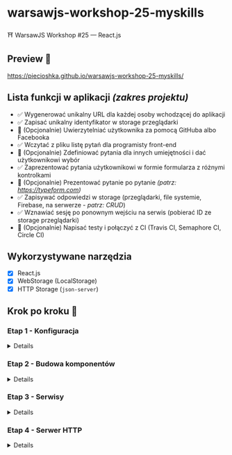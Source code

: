 # warsawjs-workshop-25-myskills

⛩️ WarsawJS Workshop #25 — React.js

## Preview 🎉

<https://piecioshka.github.io/warsawjs-workshop-25-myskills/>

## Lista funkcji w aplikacji _(zakres projektu)_

* ✅ Wygenerować unikalny URL dla każdej osoby wchodzącej do aplikacji
* ✅ Zapisać unikalny identyfikator w storage przeglądarki
* 🎁 (Opcjonalnie) Uwierzytelniać użytkownika za pomocą GitHuba albo Facebooka
* ✅ Wczytać z pliku listę pytań dla programisty front-end
* 🎁 (Opcjonalnie) Zdefiniować pytania dla innych umiejętności i dać użytkownikowi wybór
* ✅ Zaprezentować pytania użytkownikowi w formie formularza z różnymi kontrolkami
* 🎁 (Opcjonalnie) Prezentować pytanie po pytanie _(patrz: <https://typeform.com>)_
* ✅ Zapisywać odpowiedzi w storage (przeglądarki, file systemie, Firebase, na serwerze - _patrz: CRUD_)
* ✅ Wznawiać sesję po ponownym wejściu na serwis (pobierać ID ze storage przeglądarki)
* 🎁 (Opcjonalnie) Napisać testy i połączyć z CI (Travis CI, Semaphore CI, Circle CI)

## Wykorzystywane narzędzia

* [x] React.js
* [x] WebStorage (LocalStorage)
* [x] HTTP Storage (`json-server`)

## Krok po kroku 👣

### Etap 1 - Konfiguracja

<details>

* [x] Zainstalować pluginy do Google Chrome:
    + `React Developer Tools`

* [x] Zainstalować plugin do Visual Studio Code:
    + `Reactjs code snippets`
        - <https://github.com/xabikos/vscode-react>

* [x] Stworzyć pliki
    + `index.html`
    + `src/main.js`
    + `src/component/app.js`

* [x] W pliku `index.html`:
    + stworzyć kontener z `id="app"`
    + załączyć plik z `dist/bundle.js`

* [x] Zainstalować serwer, który będzie serwował aplikację

    ```bash
    npm i http-server
    ```

    Uwaga! Dopisać zadanie do `package.json`

    ```json
    "start": "http-server"
    ```

* [x] Zainstalować zależności projektu:

    ```bash
    npm i @babel/core @babel/preset-react babel-loader react react-dom webpack webpack-cli
    ```

    Uwaga! W specjalnym przypadku będzie trzeba:

    + zainstalować `@babel/preset-env`
    + dopisać `@babel/preset-env` w `presets` w konfiguracji `Babela`
        w pliku `webpack.config.js`

* [x] Skonfigurować Webpacka
    + Tryb = `development`
    + Plik wejściowy = `entry`
    + Plik wyjściowy = `output`
    + Uruchomić `babel-loader` dla plików `.jsx?`
    + Dodać preset `@babel/preset-react`

* [x] `react-router-dom`

</details>

### Etap 2 - Budowa komponentów

<details>

* [x] Stworzyć komponenty:
    + Aplikacja
    + Intro
    + Formularz

</details>

### Etap 3 - Serwisy

<details>

* [x] Stworzenie serwis o możliwościach:
    + Zapisywanie danych
    + Odczytywanie danych
    + Usuwanie danych

    który wykorzystuje interfejs `LocalStorage`

* Stworzenie serwis budujący

</details>

### Etap 4 - Serwer HTTP

<details>

* [x] Stworzenie serwis o możliwościach:
    + Zapisywanie danych
    + Odczytywanie danych
    + Usuwanie danych

    który wykorzystuje zapytania `HTTP`

* Zainstalować paczkę `json-server`

</details>
